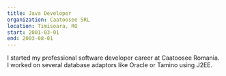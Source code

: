 ```yaml
---
title: Java Developer
organization: Caatoosee SRL
location: Timisoara, RO
start: 2001-03-01
end: 2003-08-01
---
```


I started my professional software developer career at Caatoosee Romania.
I worked on several database adaptors like Oracle or Tamino using J2EE. 

